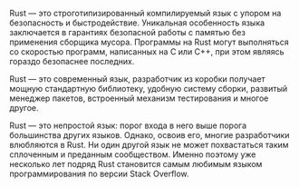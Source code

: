 Rust — это строготипизированный компилируемый язык с упором на безопасность и быстродействие. Уникальная особенность языка заключается в гарантиях безопасной работы с памятью без применения сборщика мусора. Программы на Rust могут выполняться со скоростью программ, написанных на C или C++, при этом являясь гораздо безопаснее последних.

Rust — это современный язык, разработчик из коробки получает мощную стандартную библиотеку, удобную систему сборки, развитый менеджер пакетов, встроенный механизм тестирования и многое другое.

Rust — это непростой язык: порог входа в него выше порога большинства других языков. Однако, освоив его, многие разработчики влюбляются в Rust. Ни один другой язык не может похвастаться таким сплоченным и преданным сообществом. Именно поэтому уже несколько лет подряд Rust становится самым любимым языком программирования по версии Stack Overflow.
